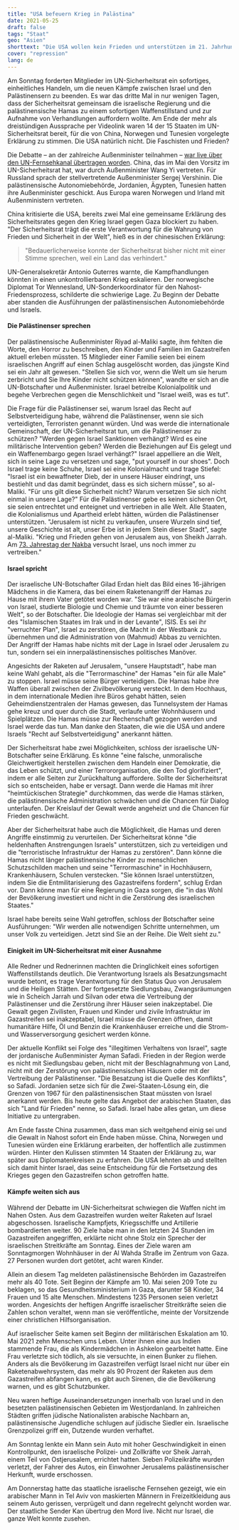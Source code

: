```yaml
---
title: "USA befeuern Krieg in Palästina"
date: 2021-05-25
draft: false
tags: "Staat"
geo: "Asien"
shorttext: "Die USA wollen kein Frieden und unterstützen im 21. Jahrhundert die Apartheid die einst in Südafrika andere Folgen hatte."
cover: "repression"
lang: de
---
```


Am Sonntag forderten Mitglieder im UN-Sicherheitsrat ein sofortiges, einheitliches Handeln, um die neuen Kämpfe zwischen Israel und den Palästinensern zu beenden. Es war das dritte Mal in nur wenigen Tagen, dass der Sicherheitsrat gemeinsam die israelische Regierung und die palästinensische Hamas zu einem sofortigen Waffenstillstand und zur Aufnahme von Verhandlungen auffordern wollte. Am Ende der mehr als dreistündigen Aussprache per Videolink waren 14 der 15 Staaten im UN-Sicherheitsrat bereit, für die von China, Norwegen und Tunesien vorgelegte Erklärung zu stimmen. Die USA natürlich nicht. Die Faschisten und Frieden?

Die Debatte – an der zahlreiche Außenminister teilnahmen – [war live über den UN-Fernsehkanal übertragen worden](http://webtv.un.org/live-now/watch/the-situation-in-the-middle-east-including-the-palestinian-question-security-council-vtc-open-debate/6254491338001/?term "The situation in the Middle East, including the Palestinian question - Security Council VTC Open debate"). China, das im Mai den Vorsitz im UN-Sicherheitsrat hat, war durch Außenminister Wang Yi vertreten. Für Russland sprach der stellvertretende Außenminister Sergej Vershinin. Die palästinensische Autonomiebehörde, Jordanien, Ägypten, Tunesien hatten ihre Außenminister geschickt. Aus Europa waren Norwegen und Irland mit Außenministern vertreten.

China kritisierte die USA, bereits zwei Mal eine gemeinsame Erklärung des Sicherheitsrates gegen den Krieg Israel gegen Gaza blockiert zu haben. "Der Sicherheitsrat trägt die erste Verantwortung für die Wahrung von Frieden und Sicherheit in der Welt", hieß es in der chinesischen Erklärung:

> "Bedauerlicherweise konnte der Sicherheitsrat bisher nicht mit einer Stimme sprechen, weil ein Land das verhindert."

UN-Generalsekretär Antonio Guterres warnte, die Kampfhandlungen könnten in einen unkontrollierbaren Krieg eskalieren. Der norwegische Diplomat Tor Wennesland, UN-Sonderkoordinator für den Nahost-Friedensprozess, schilderte die schwierige Lage. Zu Beginn der Debatte aber standen die Ausführungen der palästinensischen Autonomiebehörde und Israels.

#### Die Palästinenser sprechen

Der palästinensische Außenminister Riyad al-Maliki sagte, ihm fehlten die Worte, den Horror zu beschreiben, den Kinder und Familien im Gazastreifen aktuell erleben müssten. 15 Mitglieder einer Familie seien bei einem israelischen Angriff auf einen Schlag ausgelöscht worden, das jüngste Kind sei ein Jahr alt gewesen. "Stellen Sie sich vor, wenn die Welt um sie herum zerbricht und Sie Ihre Kinder nicht schützen können", wandte er sich an die UN-Botschafter und Außenminister. Israel betreibe Kolonialpolitik und begehe Verbrechen gegen die Menschlichkeit und "Israel weiß, was es tut".

Die Frage für die Palästinenser sei, warum Israel das Recht auf Selbstverteidigung habe, während die Palästinenser, wenn sie sich verteidigten, Terroristen genannt würden. Und was werde die internationale Gemeinschaft, der UN-Sicherheitsrat tun, um die Palästinenser zu schützen? "Werden gegen Israel Sanktionen verhängt? Wird es eine militärische Intervention geben? Werden die Beziehungen auf Eis gelegt und ein Waffenembargo gegen Israel verhängt?" Israel appelliere an die Welt, sich in seine Lage zu versetzen und sage, "put yourself in our shoes". Doch Israel trage keine Schuhe, Israel sei eine Kolonialmacht und trage Stiefel: "Israel ist ein bewaffneter Dieb, der in unsere Häuser eindringt, uns bestiehlt und das damit begründet, dass es sich sichern müsse", so al-Maliki. "Für uns gilt diese Sicherheit nicht? Warum versetzen Sie sich nicht einmal in unsere Lage?" Für die Palästinenser gebe es keinen sicheren Ort, sie seien entrechtet und enteignet und vertrieben in alle Welt. Alle Staaten, die Kolonialismus und Apartheid erlebt hätten, würden die Palästinenser unterstützen. "Jerusalem ist nicht zu verkaufen, unsere Wurzeln sind tief, unsere Geschichte ist alt, unser Erbe ist in jedem Stein dieser Stadt", sagte al-Maliki. "Krieg und Frieden gehen von Jerusalem aus, von Sheikh Jarrah. Am [73. Jahrestag der Nakba](/static/downloads/Broschuere_Nakba.pdf "FLUCHT UND VERTREIBUNG DER PALÄSTINENSER 1948") versucht Israel, uns noch immer zu vertreiben."

#### Israel spricht

Der israelische UN-Botschafter Gilad Erdan hielt das Bild eines 16-jährigen Mädchens in die Kamera, das bei einem Raketenangriff der Hamas zu Hause mit ihrem Vater getötet worden war. "Sie war eine arabische Bürgerin von Israel, studierte Biologie und Chemie und träumte von einer besseren Welt", so der Botschafter. Die Ideologie der Hamas sei vergleichbar mit der des "Islamischen Staates im Irak und in der Levante", ISIS. Es sei ihr "verruchter Plan", Israel zu zerstören, die Macht in der Westbank zu übernehmen und die Administration von (Mahmud) Abbas zu vernichten. Der Angriff der Hamas habe nichts mit der Lage in Israel oder Jerusalem zu tun, sondern sei ein innerpalästinensisches politisches Manöver.

Angesichts der Raketen auf Jerusalem, "unsere Hauptstadt", habe man keine Wahl gehabt, als die "Terrormaschine" der Hamas "ein für alle Male" zu stoppen. Israel müsse seine Bürger verteidigen. Die Hamas habe ihre Waffen überall zwischen der Zivilbevölkerung versteckt. In dem Hochhaus, in dem internationale Medien ihre Büros gehabt hätten, seien Geheimdienstzentralen der Hamas gewesen, das Tunnelsystem der Hamas gehe kreuz und quer durch die Stadt, verlaufe unter Wohnhäusern und Spielplätzen. Die Hamas müsse zur Rechenschaft gezogen werden und Israel werde das tun. Man danke den Staaten, die wie die USA und andere Israels "Recht auf Selbstverteidigung" anerkannt hätten.

Der Sicherheitsrat habe zwei Möglichkeiten, schloss der israelische UN-Botschafter seine Erklärung. Es könne "eine falsche, unmoralische Gleichwertigkeit herstellen zwischen dem Handeln einer Demokratie, die das Leben schützt, und einer Terrororganisation, die den Tod glorifiziert", indem er alle Seiten zur Zurückhaltung auffordere. Sollte der Sicherheitsrat sich so entscheiden, habe er versagt. Dann werde die Hamas mit ihrer "heimtückischen Strategie" durchkommen, das werde die Hamas stärken, die palästinensische Administration schwächen und die Chancen für Dialog unterlaufen. Der Kreislauf der Gewalt werde angeheizt und die Chancen für Frieden geschwächt.

Aber der Sicherheitsrat habe auch die Möglichkeit, die Hamas und deren Angriffe einstimmig zu verurteilen. Der Sicherheitsrat könne "die heldenhaften Anstrengungen Israels" unterstützen, sich zu verteidigen und die "terroristische Infrastruktur der Hamas zu zerstören". Dann könne die Hamas nicht länger palästinensische Kinder zu menschlichen Schutzschilden machen und seine "Terrormaschine" in Hochhäusern, Krankenhäusern, Schulen verstecken. "Sie können Israel unterstützen, indem Sie die Entmilitarisierung des Gazastreifens fordern", schlug Erdan vor. Dann könne man für eine Regierung in Gaza sorgen, die "in das Wohl der Bevölkerung investiert und nicht in die Zerstörung des israelischen Staates."

Israel habe bereits seine Wahl getroffen, schloss der Botschafter seine Ausführungen: "Wir werden alle notwendigen Schritte unternehmen, um unser Volk zu verteidigen. Jetzt sind Sie an der Reihe. Die Welt sieht zu."

#### Einigkeit im UN-Sicherheitsrat mit einer Ausnahme

Alle Redner und Rednerinnen machten die Dringlichkeit eines sofortigen Waffenstillstands deutlich. Die Verantwortung Israels als Besatzungsmacht wurde betont, es trage Verantwortung für den Status Quo von Jerusalem und die Heiligen Stätten. Der fortgesetzte Siedlungsbau, Zwangsräumungen wie in Scheich Jarrah und Silvan oder etwa die Vertreibung der Palästinenser und die Zerstörung ihrer Häuser seien inakzeptabel. Die Gewalt gegen Zivilisten, Frauen und Kinder und zivile Infrastruktur im Gazastreifen sei inakzeptabel, Israel müsse die Grenzen öffnen, damit humanitäre Hilfe, Öl und Benzin die Krankenhäuser erreiche und die Strom- und Wasserversorgung gesichert werden könne.

Der aktuelle Konflikt sei Folge des "illegitimen Verhaltens von Israel", sagte der jordanische Außenminister Ayman Safadi. Frieden in der Region werde es nicht mit Siedlungsbau geben, nicht mit der Beschlagnahmung von Land, nicht mit der Zerstörung von palästinensischen Häusern oder mit der Vertreibung der Palästinenser. "Die Besatzung ist die Quelle des Konflikts", so Safadi. Jordanien setze sich für die Zwei-Staaten-Lösung ein, die Grenzen von 1967 für den palästinensischen Staat müssten von Israel anerkannt werden. Bis heute gelte das Angebot der arabischen Staaten, das sich "Land für Frieden" nenne, so Safadi. Israel habe alles getan, um diese Initiative zu untergraben.

Am Ende fasste China zusammen, dass man sich weitgehend einig sei und die Gewalt in Nahost sofort ein Ende haben müsse. China, Norwegen und Tunesien würden eine Erklärung erarbeiten, der hoffentlich alle zustimmen würden. Hinter den Kulissen stimmten 14 Staaten der Erklärung zu, war später aus Diplomatenkreisen zu erfahren. Die USA lehnten ab und stellten sich damit hinter Israel, das seine Entscheidung für die Fortsetzung des Krieges gegen den Gazastreifen schon getroffen hatte.

#### Kämpfe weiten sich aus

Während der Debatte im UN-Sicherheitsrat schwiegen die Waffen nicht im Nahen Osten. Aus dem Gazastreifen wurden weiter Raketen auf Israel abgeschossen. Israelische Kampfjets, Kriegsschiffe und Artillerie bombardierten weiter. 90 Ziele habe man in den letzten 24 Stunden im Gazastreifen angegriffen, erklärte nicht ohne Stolz ein Sprecher der israelischen Streitkräfte am Sonntag. Eines der Ziele waren am Sonntagmorgen Wohnhäuser in der Al Wahda Straße im Zentrum von Gaza. 27 Personen wurden dort getötet, acht waren Kinder.

Allein an diesem Tag meldeten palästinensische Behörden im Gazastreifen mehr als 40 Tote. Seit Beginn der Kämpfe am 10. Mai seien 209 Tote zu beklagen, so das Gesundheitsministerium in Gaza, darunter 58 Kinder, 34 Frauen und 15 alte Menschen. Mindestens 1235 Personen seien verletzt worden. Angesichts der heftigen Angriffe israelischer Streitkräfte seien die Zahlen schon veraltet, wenn man sie veröffentliche, meinte der Vorsitzende einer christlichen Hilfsorganisation.

Auf israelischer Seite kamen seit Beginn der militärischen Eskalation am 10. Mai 2021 zehn Menschen ums Leben. Unter ihnen eine aus Indien stammende Frau, die als Kindermädchen in Ashkelon gearbeitet hatte. Eine Frau verletzte sich tödlich, als sie versuchte, in einen Bunker zu fliehen. Anders als die Bevölkerung im Gazastreifen verfügt Israel nicht nur über ein Raketenabwehrsystem, das mehr als 90 Prozent der Raketen aus dem Gazastreifen abfangen kann, es gibt auch Sirenen, die die Bevölkerung warnen, und es gibt Schutzbunker.

Neu waren heftige Auseinandersetzungen innerhalb von Israel und in den besetzten palästinensischen Gebieten im Westjordanland. In zahlreichen Städten griffen jüdische Nationalisten arabische Nachbarn an, palästinensische Jugendliche schlugen auf jüdische Siedler ein. Israelische Grenzpolizei griff ein, Dutzende wurden verhaftet.

Am Sonntag lenkte ein Mann sein Auto mit hoher Geschwindigkeit in einen Kontrollpunkt, den israelische Polizei- und Zollkräfte vor Sheik Jarrah, einem Teil von Ostjerusalem, errichtet hatten. Sieben Polizeikräfte wurden verletzt, der Fahrer des Autos, ein Einwohner Jerusalems palästinensischer Herkunft, wurde erschossen.

Am Donnerstag hatte das staatliche israelische Fernsehen gezeigt, wie ein arabischer Mann in Tel Aviv von maskierten Männern in Freizeitkleidung aus seinem Auto gerissen, verprügelt und dann regelrecht gelyncht worden war. Der staatliche Sender Kan übertrug den Mord live. Nicht nur Israel, die ganze Welt konnte zusehen.

